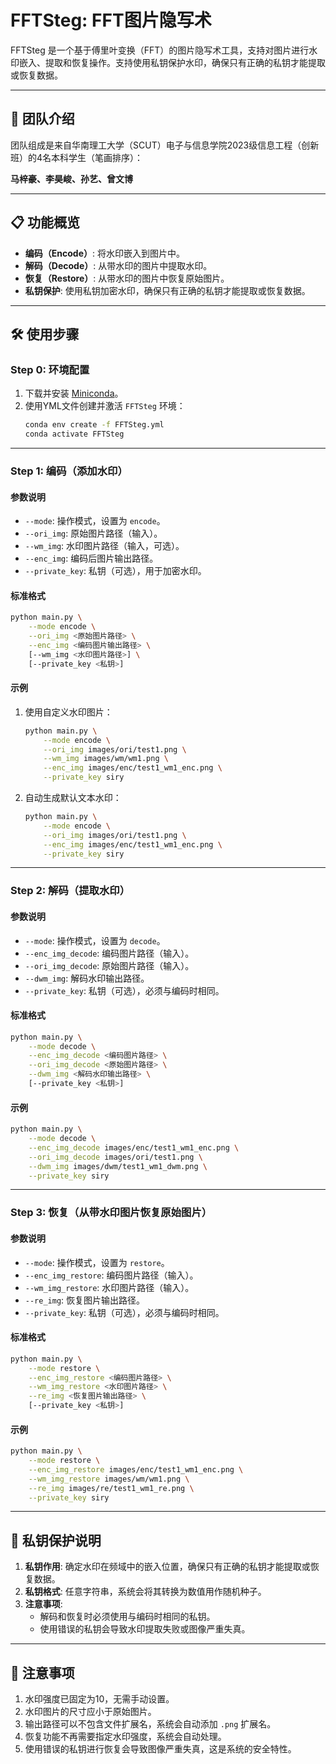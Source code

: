 # FFTSteg: FFT图片隐写术

FFTSteg 是一个基于傅里叶变换（FFT）的图片隐写术工具，支持对图片进行水印嵌入、提取和恢复操作。支持使用私钥保护水印，确保只有正确的私钥才能提取或恢复数据。

---

## 🌟 团队介绍
团队组成是来自华南理工大学（SCUT）电子与信息学院2023级信息工程（创新班）的4名本科学生（笔画排序）：

**马梓豪、李昊峻、孙艺、曾文博**

---

## 📋 功能概览
- **编码（Encode）**: 将水印嵌入到图片中。
- **解码（Decode）**: 从带水印的图片中提取水印。
- **恢复（Restore）**: 从带水印的图片中恢复原始图片。
- **私钥保护**: 使用私钥加密水印，确保只有正确的私钥才能提取或恢复数据。

---

## 🛠️ 使用步骤

### Step 0: 环境配置
1. 下载并安装 [Miniconda](https://docs.conda.io/en/latest/miniconda.html)。
2. 使用YML文件创建并激活 `FFTSteg` 环境：
   ```bash
   conda env create -f FFTSteg.yml
   conda activate FFTSteg
   ```

---

### Step 1: 编码（添加水印）

#### 参数说明
- `--mode`: 操作模式，设置为 `encode`。
- `--ori_img`: 原始图片路径（输入）。
- `--wm_img`: 水印图片路径（输入，可选）。
- `--enc_img`: 编码后图片输出路径。
- `--private_key`: 私钥（可选），用于加密水印。

#### 标准格式
```bash
python main.py \
    --mode encode \
    --ori_img <原始图片路径> \
    --enc_img <编码图片输出路径> \
    [--wm_img <水印图片路径>] \
    [--private_key <私钥>]
```

#### 示例
1. 使用自定义水印图片：
   ```bash
   python main.py \
       --mode encode \
       --ori_img images/ori/test1.png \
       --wm_img images/wm/wm1.png \
       --enc_img images/enc/test1_wm1_enc.png \
       --private_key siry
   ```
2. 自动生成默认文本水印：
   ```bash
   python main.py \
       --mode encode \
       --ori_img images/ori/test1.png \
       --enc_img images/enc/test1_wm1_enc.png \
       --private_key siry
   ```

---

### Step 2: 解码（提取水印）

#### 参数说明
- `--mode`: 操作模式，设置为 `decode`。
- `--enc_img_decode`: 编码图片路径（输入）。
- `--ori_img_decode`: 原始图片路径（输入）。
- `--dwm_img`: 解码水印输出路径。
- `--private_key`: 私钥（可选），必须与编码时相同。

#### 标准格式
```bash
python main.py \
    --mode decode \
    --enc_img_decode <编码图片路径> \
    --ori_img_decode <原始图片路径> \
    --dwm_img <解码水印输出路径> \
    [--private_key <私钥>]
```

#### 示例
```bash
python main.py \
    --mode decode \
    --enc_img_decode images/enc/test1_wm1_enc.png \
    --ori_img_decode images/ori/test1.png \
    --dwm_img images/dwm/test1_wm1_dwm.png \
    --private_key siry
```

---

### Step 3: 恢复（从带水印图片恢复原始图片）

#### 参数说明
- `--mode`: 操作模式，设置为 `restore`。
- `--enc_img_restore`: 编码图片路径（输入）。
- `--wm_img_restore`: 水印图片路径（输入）。
- `--re_img`: 恢复图片输出路径。
- `--private_key`: 私钥（可选），必须与编码时相同。

#### 标准格式
```bash
python main.py \
    --mode restore \
    --enc_img_restore <编码图片路径> \
    --wm_img_restore <水印图片路径> \
    --re_img <恢复图片输出路径> \
    [--private_key <私钥>]
```

#### 示例
```bash
python main.py \
    --mode restore \
    --enc_img_restore images/enc/test1_wm1_enc.png \
    --wm_img_restore images/wm/wm1.png \
    --re_img images/re/test1_wm1_re.png \
    --private_key siry
```

---

## 🔑 私钥保护说明
1. **私钥作用**: 确定水印在频域中的嵌入位置，确保只有正确的私钥才能提取或恢复数据。
2. **私钥格式**: 任意字符串，系统会将其转换为数值用作随机种子。
3. **注意事项**:
   - 解码和恢复时必须使用与编码时相同的私钥。
   - 使用错误的私钥会导致水印提取失败或图像严重失真。

---

## 📌 注意事项
1. 水印强度已固定为10，无需手动设置。
2. 水印图片的尺寸应小于原始图片。
3. 输出路径可以不包含文件扩展名，系统会自动添加 `.png` 扩展名。
4. 恢复功能不再需要指定水印强度，系统会自动处理。
5. 使用错误的私钥进行恢复会导致图像严重失真，这是系统的安全特性。